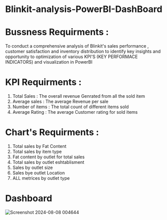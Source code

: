 # Blinkit-analysis-PowerBI-DashBoard

# Bussness Requirments : 
To conduct a comprehensive analysis of Blinkit's sales performance , customer satisfaction and inventory distribution to identify key insights and opportunity to optimization of various KPI'S (KEY PERFORMACE INDICATORS) and visualization in PowerBI

# KPI Requirments : 
1. Total Sales : The overall revenue Genrated from all the sold item
2. Average sales : The average Revenue per sale
3. Number of items : The total count of different items sold
4. Average Rating : The average Customer rating for sold items


# Chart's Requirments :
1. Total sales by Fat Content
2. Total sales by item type
3. Fat content by outlet for total sales
4. Total sales by outlet eshtablisment
5. Sales by outlet size
6. Sales bye outlet Location
7. ALL metrices by outlet type


# Dashboard

![Screenshot 2024-08-08 004644](https://github.com/user-attachments/assets/a8406804-780c-4d12-a656-ef1ab8e32196)
